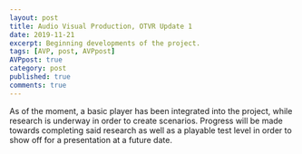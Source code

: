 ```yaml
---
layout: post
title: Audio Visual Production, OTVR Update 1 
date: 2019-11-21
excerpt: Beginning developments of the project.
tags: [AVP, post, AVPpost]
AVPpost: true
category: post
published: true
comments: true
---
```

As of the moment, a basic player has been integrated into the project, while research is underway in order to create scenarios. Progress will be made towards completing said research as well as a playable test level in order to show off for a presentation at a future date.
